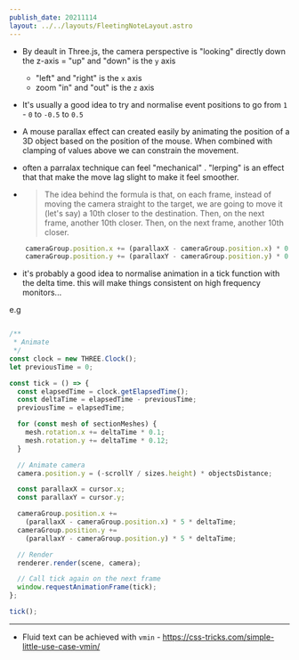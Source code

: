 ```yaml
---
publish_date: 20211114    
layout: ../../layouts/FleetingNoteLayout.astro
---
```

- By deault in Three.js, the camera perspective is "looking" directly down the z-axis 
    = "up"  and "down" is the `y` axis 
    - "left" and "right" is the `x` axis
    - zoom "in" and "out" is the `z` axis 

- It's usually a good idea to try and normalise event positions to go from `1` - `0` to `-0.5` to `0.5` 

- A mouse parallax effect can created easily by animating the position of a 3D object based on the position of the mouse. When combined with clamping of values above we can constrain the movement. 
- often a parralax technique can feel "mechanical" . "lerping" is an effect that that make the move lag slight to make it feel smoother.
- > The idea behind the formula is that, on each frame, instead of moving the camera straight to the target, we are going to move it (let's say) a 10th closer to the destination. Then, on the next frame, another 10th closer. Then, on the next frame, another 10th closer.


```js
    cameraGroup.position.x += (parallaxX - cameraGroup.position.x) * 0.1
    cameraGroup.position.y += (parallaxY - cameraGroup.position.y) * 0.1

```

- it's probably a good idea to normalise animation in a tick function with the delta time. this will make things consistent on high frequency monitors...

e.g
```js

/**
 * Animate
 */
const clock = new THREE.Clock();
let previousTime = 0;

const tick = () => {
  const elapsedTime = clock.getElapsedTime();
  const deltaTime = elapsedTime - previousTime;
  previousTime = elapsedTime;

  for (const mesh of sectionMeshes) {
    mesh.rotation.x += deltaTime * 0.1;
    mesh.rotation.y += deltaTime * 0.12;
  }

  // Animate camera
  camera.position.y = (-scrollY / sizes.height) * objectsDistance;

  const parallaxX = cursor.x;
  const parallaxY = cursor.y;

  cameraGroup.position.x +=
    (parallaxX - cameraGroup.position.x) * 5 * deltaTime;
  cameraGroup.position.y +=
    (parallaxY - cameraGroup.position.y) * 5 * deltaTime;

  // Render
  renderer.render(scene, camera);

  // Call tick again on the next frame
  window.requestAnimationFrame(tick);
};

tick();

```

---
- Fluid text can be achieved with `vmin` - https://css-tricks.com/simple-little-use-case-vmin/
